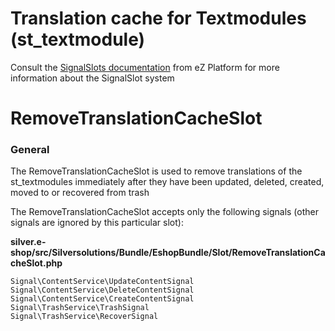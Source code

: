 #  Translation cache for Textmodules (st\_textmodule) 

Consult the [SignalSlots documentation](https://doc.ezplatform.com/en/latest/guide/signalslots/#signals-reference) from eZ Platform for more information about the SignalSlot system

# RemoveTranslationCacheSlot

### General

The RemoveTranslationCacheSlot is used to remove translations of the st\_textmodules immediately after they have been updated, deleted, created, moved to or recovered from trash

The RemoveTranslationCacheSlot accepts only the following signals (other signals are ignored by this particular slot):

**silver.e-shop/src/Silversolutions/Bundle/EshopBundle/Slot/RemoveTranslationCacheSlot.php**

``` 
Signal\ContentService\UpdateContentSignal
Signal\ContentService\DeleteContentSignal
Signal\ContentService\CreateContentSignal
Signal\TrashService\TrashSignal
Signal\TrashService\RecoverSignal
```
